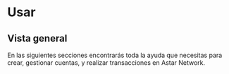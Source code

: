 # Usar

## Vista general

En las siguientes secciones encontrarás toda la ayuda que necesitas para crear, gestionar cuentas, y realizar transacciones en Astar Network.

<br/>


